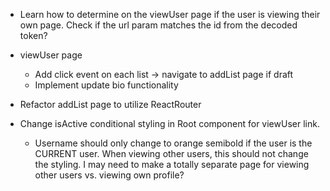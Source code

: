 - Learn how to determine on the viewUser page if the user is viewing their own page. Check if the url param matches the id from the decoded token?

- viewUser page
    - Add click event on each list -> navigate to addList page if draft
    - Implement update bio functionality

- Refactor addList page to utilize ReactRouter

- Change isActive conditional styling in Root component for viewUser link.
    - Username should only change to orange semibold if the user is the CURRENT user. When viewing other users, this should not change the styling. I may need to make a totally separate page for viewing other users vs. viewing own profile?